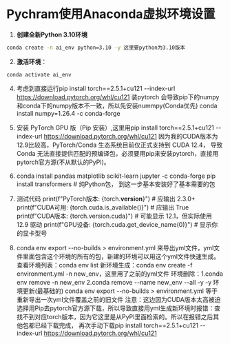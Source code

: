 # Pychram使用Anaconda虚拟环境设置
1. **创建全新Python 3.10环境** 
```bash
conda create -n ai_env python=3.10 -y 这里要python为3.10版本
```
2. **激活环境**：
 ```
 conda activate ai_env
 ```
4. 考虑到直接运行pip install torch==2.5.1+cu121 --index-url https://download.pytorch.org/whl/cu121 装pytorch 会导致pip下的numpy和conda下的numpy版本不一致，所以先安装nummpy(Conda优先)
   conda install numpy=1.26.4 -c conda-forge
   
5. 安装 PyTorch GPU 版（Pip 安装）,这里用pip install torch==2.5.1+cu121 --index-url https://download.pytorch.org/whl/cu121 因为我的CUDA版本为12.9比较高，PyTorch/Conda 生态系统目前仅正式支持到 CUDA 12.4，
   导致 Conda 无法直接提供匹配的预编译包，必须要用pip来安装pytorch，直接用pytorch官方源(不从默认的PyPI)。

6. conda install pandas matplotlib scikit-learn jupyter -c conda-forge
   pip install transformers  # 纯Python包， 到这一步基本安装好了基本需要的包

7. 测试代码
   print(f"PyTorch版本: {torch.__version__}")          # 应输出 2.3.0+ 
   print(f"CUDA可用: {torch.cuda.is_available()}")     # 应输出 True
   print(f"CUDA版本: {torch.version.cuda}")            # 可能显示 12.1，但实际使用 12.9 驱动
   print(f"GPU设备: {torch.cuda.get_device_name(0)}")  # 显示你的显卡型号
   
8. conda env export --no-builds > environment.yml 来导出yml文件，yml文件里面包含这个环境的所有的包，新建的环境可以用这个yml文件快速生成。
   查看环境列表：conda env list
   新环境生成：conda env create -f environment.yml -n new_env，这里用了之前的yml文件
   环境删除：1.conda env remove -n new_env 2.conda remove --name new_env --all -y -y
   环境更新(最基础的) conda env export --no-builds > environment.yml 等于重新导出一次yml文件覆盖之前的旧文件
   注意：这边因为CUDA版本太高被迫选择用Pip去pytorch官方源下载，所以导致直接用yml生成新环境时报错：查找不到对应torch版本，因为它这里是从PyPI里面检索的。所以在报错之后其他包都已经下载完成，
   再次手动下载pip install torch==2.5.1+cu121 --index-url https://download.pytorch.org/whl/cu121

  


